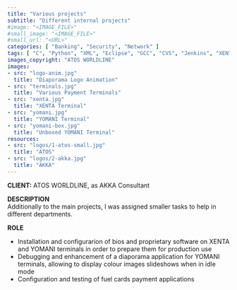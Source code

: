```yaml
---
title: "Various projects"
subtitle: "Different internal projects"
#image: "<IMAGE_FILE>"
#small_image: "<IMAGE_FILE>"
#small_url: "<URL>"
categories: [ "Banking", "Security", "Network" ]
tags: [ "C", "Python", "XML", "Eclipse", "GCC", "CVS", "Jenkins", "XENTA", "YOMANI", "Agile", "Linux" ]
images_copyright: "ATOS WORLDLINE"
images:
- src: "logo-anim.jpg"
  title: "Diaporama Logo Animation"
- src: "terminals.jpg"
  title: "Various Payment Terminals"
- src: "xenta.jpg"
  title: "XENTA Terminal"
- src: "yomani.jpg"
  title: "YOMANI Terminal"
- src: "yomani-box.jpg"
  title: "Unboxed YOMANI Terminal"
resources:
- src: "logos/1-atos-small.jpg"
  title: "ATOS"
- src: "logos/2-akka.jpg"
  title: "AKKA"
---
```


<b>CLIENT:</b> ATOS WORLDLINE, as AKKA Consultant<br>

<b>DESCRIPTION</b><br>
Additionally to the main projects, I was assigned smaller tasks to help in different departments.<br>

<b>ROLE</b><br>
- Installation and configurarion of bios and proprietary software on XENTA and YOMANI terminals in order to prepare them for production use<br>
- Debugging and enhancement of a diaporama application for YOMANI terminals, allowing to display colour images slideshows when in idle mode<br>
- Configuration and testing of fuel cards payment applications<br>

